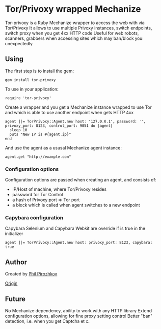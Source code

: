 # Tor/Privoxy wrapped Mechanize

Tor-privoxy is a Ruby Mechanize wrapper to access the web with via Tor/Privoxy
It allows to use multiple Privoxy instances, switch endpoints, switch
proxy when you get 4xx HTTP code
Useful for web robots, scanners, grabbers when accessing sites which may
ban/block you unexpectedly

## Using

The first step is to install the gem:

    gem install tor-privoxy

To use in your application:

    require 'tor-privoxy'

Create a wrapper and you get a Mechanize instance wrapped to use Tor and
which is able to use another endpoint when gets HTTP 4xx

    agent ||= TorPrivoxy::Agent.new host: '127.0.0.1', password: '', privoxy_port: 8123, control_port: 9051 do |agent|
      sleep 10
      puts "New IP is #{agent.ip}"
    end
    
And use the agent as a ususal Mechanize agent instance:
    
    agent.get "http://example.com"

### Configuration options

Configuration options are passed when creating an agent, and consists of:
 - IP/Host of machine, where Tor/Privoxy resides
 - password for Tor Control
 - a hash of Privoxy port => Tor port
 - a block which is called when agent switches to a new endpoint

### Capybara configuration
Capybara Selenium and Capybara Webkit are override if is true in the initializer

    agent ||= TorPrivoxy::Agent.new host: privoxy_port: 8123, capybara: true

## Author

Created by [Phil Pirozhkov](https://github.com/pirj)

[Origin](https://github.com/pirj/tor-privoxy)

## Future

No Mechanize dependency, ability to work with any HTTP library
Extend configuration options, allowing for fine proxy setting control
Better "ban" detection, i.e. when you get Captcha et c.
